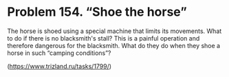 # Problem 154. “Shoe the horse”

The horse is shoed using a special machine that limits its movements. What to do if there is no blacksmith's stall? This is a painful operation and therefore dangerous for the blacksmith. What do they do when they shoe a horse in such “camping conditions”?

(https://www.trizland.ru/tasks/1799/)